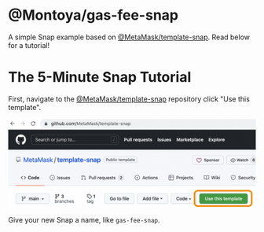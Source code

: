 # @Montoya/gas-fee-snap

A simple Snap example based on [@MetaMask/template-snap](https://github.com/MetaMask/template-snap). Read below for a tutorial!

# The 5-Minute Snap Tutorial

First, navigate to the [@MetaMask/template-snap](https://github.com/MetaMask/template-snap) repository click "Use this template".

![Use this template](tutorial-assets/tutorial-use-template.png)

Give your new Snap a name, like `gas-fee-snap`. 